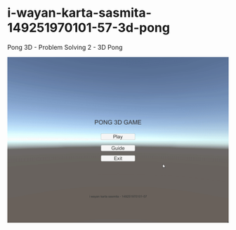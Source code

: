 # i-wayan-karta-sasmita-149251970101-57-3d-pong

Pong 3D - Problem Solving 2 - 3D Pong

![img pong 3D](pong-3d.gif "Pong 3D")